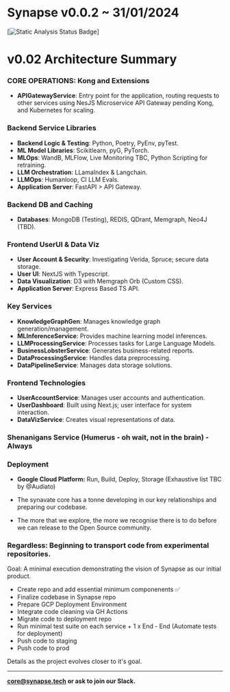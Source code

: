 # Synapse v0.0.2 ~ 31/01/2024

[![Static Analysis Status Badge](https://github.com/synavate/Synapse-v0.0.2-POC/actions/workflows/trescommas-push.yml/badge.svg?branch=trescommas&event=status)]

# v0.02 Architecture Summary

### CORE OPERATIONS: Kong and Extensions

- **APIGatewayService**: Entry point for the application, routing requests to other services using NesJS Microservice API Gateway pending Kong, and Kubernetes for scaling.

### Backend Service Libraries
- **Backend Logic & Testing**: Python, Poetry, PyEnv, pyTest.
- **ML Model Libraries**: Scikitlearn, pyG, PyTorch.
- **MLOps**: WandB, MLFlow, Live Monitoring TBC, Python Scripting for retraining.
- **LLM Orchestration**: LLamaIndex & Langchain.
- **LLMOps**: Humanloop, CI LLM Evals.
- **Application Server**: FastAPI > API Gateway.

### Backend DB and Caching
- **Databases**: MongoDB (Testing), REDIS, QDrant, Memgraph, Neo4J (TBD).

### Frontend UserUI & Data Viz
- **User Account & Security**: Investigating Verida, Spruce; secure data storage.
- **User UI**: NextJS with Typescript.
- **Data Visualization**: D3 with Memgraph Orb (Custom CSS).
- **Application Server**: Express Based TS API.

### Key Services
- **KnowledgeGraphGen**: Manages knowledge graph generation/management.
- **MLInferenceService**: Provides machine learning model inferences.
- **LLMProcessingService**: Processes tasks for Large Language Models.
- **BusinessLobsterService**: Generates business-related reports.
- **DataProcessingService**: Handles data preprocessing.
- **DataPipelineService**: Manages data storage solutions.

### Frontend Technologies
- **UserAccountService**: Manages user accounts and authentication.
- **UserDashboard**: Built using Next.js; user interface for system interaction.
- **DataVizService**: Creates visual representations of data.
  
### Shenanigans Service (Humerus - oh wait, not in the brain) - Always

### Deployment
- **Google Cloud Platform:** Run, Build, Deploy, Storage (Exhaustive list TBC by @Audiato)


- The synavate core has a tonne developing in our key relationships and preparing our codebase.
- The more that we explore, the more we recognise there is to do before we can release to the Open Source community.
  
### Regardless: Beginning to transport code from experimental repositories. 
Goal: A minimal execution demonstrating the vision of Synapse as our initial product.

- Create repo and add essential minimum componenents ✅
- Finalize codebase in Synapse repo
- Prepare GCP Deployment Environment
- Integrate code cleaning via GH Actions
- Migrate code to deployment repo
- Run minimal test suite on each service + 1 x End - End (Automate tests for deployment)
- Push code to staging
- Push code to prod


Details as the project evolves closer to it's goal.

----------------------
**core@synapse.tech or ask to join our Slack.**
